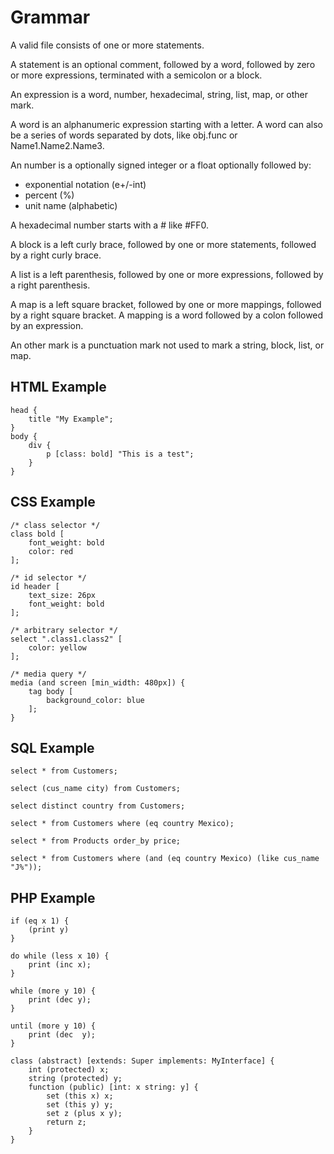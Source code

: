 # Grammar

A valid file consists of one or more statements.

A statement is an optional comment, followed by a word, followed by zero or more
expressions, terminated with a semicolon or a block.

An expression is a word, number, hexadecimal, string, list, map, or other mark.

A word is an alphanumeric expression starting with a letter. A word can also be
a series of words separated by dots, like obj.func or Name1.Name2.Name3.

An number is a optionally signed integer or a float optionally followed by:
- exponential notation (e+/-int)
- percent (%)
- unit name (alphabetic)

A hexadecimal number starts with a # like #FF0.

A block is a left curly brace, followed by one or more statements, followed by a
right curly brace.

A list is a left parenthesis, followed by one or more expressions, followed by a
right parenthesis.

A map is a left square bracket, followed by one or more mappings, followed by a
right square bracket. A mapping is a word followed by a colon followed by an
expression.

An other mark is a punctuation mark not used to mark a string, block, list, or
map.

## HTML Example

```
head {
    title "My Example";
}
body {
    div {
        p [class: bold] "This is a test";
    }
}
```

## CSS Example

```
/* class selector */
class bold [
    font_weight: bold
    color: red
];

/* id selector */
id header [
    text_size: 26px
    font_weight: bold
];

/* arbitrary selector */
select ".class1.class2" [
    color: yellow
];

/* media query */
media (and screen [min_width: 480px]) {
    tag body [
        background_color: blue
    ];
}
```

## SQL Example

```
select * from Customers;

select (cus_name city) from Customers;

select distinct country from Customers;

select * from Customers where (eq country Mexico);

select * from Products order_by price;

select * from Customers where (and (eq country Mexico) (like cus_name "J%"));
```

## PHP Example

```
if (eq x 1) {
    (print y)
}

do while (less x 10) {
    print (inc x);
}

while (more y 10) {
    print (dec y);
}

until (more y 10) {
    print (dec  y);
}

class (abstract) [extends: Super implements: MyInterface] {
    int (protected) x;
    string (protected) y;
    function (public) [int: x string: y] {
        set (this x) x;
        set (this y) y;
        set z (plus x y);
        return z;
    }
}
```
